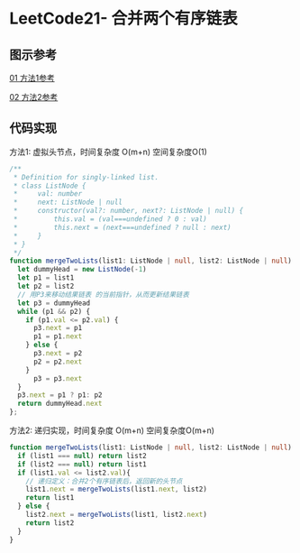 
# LeetCode21- 合并两个有序链表

## 图示参考

[01 方法1参考](https://leetcode.cn/problems/merge-two-sorted-lists/solution/xin-shou-you-hao-xue-hui-tao-lu-bu-fan-cuo-4nian-l/)

[02 方法2参考](https://leetcode.cn/problems/merge-two-sorted-lists/solution/chao-xiang-xi-tu-jie-di-gui-zhi-xing-guo-cheng-21h/)

## 代码实现

方法1: 虚拟头节点，时间复杂度 O(m+n)  空间复杂度O(1)

```ts
/**
 * Definition for singly-linked list.
 * class ListNode {
 *     val: number
 *     next: ListNode | null
 *     constructor(val?: number, next?: ListNode | null) {
 *         this.val = (val===undefined ? 0 : val)
 *         this.next = (next===undefined ? null : next)
 *     }
 * }
 */
function mergeTwoLists(list1: ListNode | null, list2: ListNode | null): ListNode | null {
  let dummyHead = new ListNode(-1)
  let p1 = list1
  let p2 = list2
  // 用P3来移动结果链表 的当前指针，从而更新结果链表
  let p3 = dummyHead
  while (p1 && p2) {
    if (p1.val <= p2.val) {
      p3.next = p1
      p1 = p1.next
    } else {
      p3.next = p2
      p2 = p2.next
    }
      p3 = p3.next
  }
  p3.next = p1 ? p1: p2
  return dummyHead.next
};
```


方法2: 递归实现，时间复杂度 O(m+n)  空间复杂度O(m+n)
```ts
function mergeTwoLists(list1: ListNode | null, list2: ListNode | null): ListNode | null {
  if (list1 === null) return list2
  if (list2 === null) return list1
  if (list1.val <= list2.val){
    // 递归定义：合并2个有序链表后，返回新的头节点
    list1.next = mergeTwoLists(list1.next, list2)
    return list1
  } else {
    list2.next = mergeTwoLists(list1, list2.next)
    return list2
  }
}
```